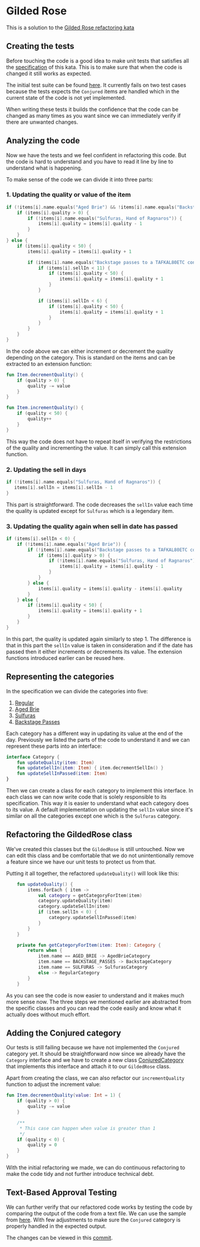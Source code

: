 # Gilded Rose
This is a solution to the [Gilded Rose refactoring kata](https://github.com/emilybache/GildedRose-Refactoring-Kata)

## Creating the tests
Before touching the code is a good idea to make unit tests that satisfies all the [specification](https://github.com/emilybache/GildedRose-Refactoring-Kata/blob/master/GildedRoseRequirements.txt) of this kata. This is to make sure that when the code is changed it still works as expected.

The initial test suite can be found [here](https://github.com/gumil/gilded-rose/blob/27bd105ffb72ca05c98db415f7bfa1a6b4d08541/src/test/kotlin/com/gildedrose/GildedRoseTest.kt). It currently fails on two test cases because the tests expects the `Conjured` items are handled which in the current state of the code is not yet implemented.

When writing these tests it builds the confidence that the code can be changed as many times as you want since we can immediately verify if there are unwanted changes.

## Analyzing the code
Now we have the tests and we feel confident in refactoring this code. But the code is hard to understand and you have to read it line by line to understand what is happening.

To make sense of the code we can divide it into three parts:

### 1. Updating the quality or value of the item
```kotlin
if (!items[i].name.equals("Aged Brie") && !items[i].name.equals("Backstage passes to a TAFKAL80ETC concert")) {
    if (items[i].quality > 0) {
        if (!items[i].name.equals("Sulfuras, Hand of Ragnaros")) {
            items[i].quality = items[i].quality - 1
        }
    }
} else {
    if (items[i].quality < 50) {
        items[i].quality = items[i].quality + 1

        if (items[i].name.equals("Backstage passes to a TAFKAL80ETC concert")) {
            if (items[i].sellIn < 11) {
                if (items[i].quality < 50) {
                    items[i].quality = items[i].quality + 1
                }
            }

            if (items[i].sellIn < 6) {
                if (items[i].quality < 50) {
                    items[i].quality = items[i].quality + 1
                }
            }
        }
    }
}
```

In the code above we can either increment or decrement the quality depending on the category. This is standard on the items and can be extracted to an extension function:
```kotlin
fun Item.decrementQuality() {
    if (quality > 0) {
        quality -= value
    }
}

fun Item.incrementQuality() {
    if (quality < 50) {
        quality++
    }
}
```
This way the code does not have to repeat itself in verifying the restrictions of the quality and incrementing the value. It can simply call this extension function.

### 2. Updating the sell in days
 ```kotlin
if (!items[i].name.equals("Sulfuras, Hand of Ragnaros")) {
    items[i].sellIn = items[i].sellIn - 1
}
```
This part is straightforward. The code decreases the `sellIn` value each time the quality is updated except for `Sulfuras` which is a legendary item.

### 3. Updating the quality again when sell in date has passed
```kotlin
if (items[i].sellIn < 0) {
    if (!items[i].name.equals("Aged Brie")) {
        if (!items[i].name.equals("Backstage passes to a TAFKAL80ETC concert")) {
            if (items[i].quality > 0) {
                if (!items[i].name.equals("Sulfuras, Hand of Ragnaros")) {
                    items[i].quality = items[i].quality - 1
                }
            }
        } else {
            items[i].quality = items[i].quality - items[i].quality
        }
    } else {
        if (items[i].quality < 50) {
            items[i].quality = items[i].quality + 1
        }
    }
}
```

In this part, the quality is updated again similarly to step 1. The difference is that in this part the `sellIn` value is taken in consideration and if the date has passed then it either increments or decrements its value. The extension functions introduced earlier can be reused here.

## Representing the categories
In the specification we can divide the categories into five:
1. [Regular](src/main/kotlin/com/gildedrose/RegularCategory.kt)
2. [Aged Brie](src/main/kotlin/com/gildedrose/AgedBrieCategory.kt)
3. [Sulfuras](src/main/kotlin/com/gildedrose/SulfurasCategory.kt)
4. [Backstage Passes](src/main/kotlin/com/gildedrose/BackstageCategory.kt)

Each category has a different way in updating its value at the end of the day. Previously we listed the parts of the code to understand it and we can represent these parts into an interface:

```kotlin
interface Category {
    fun updateQuality(item: Item)
    fun updateSellIn(item: Item) { item.decrementSellIn() }
    fun updateSellInPassed(item: Item)
}
```

Then we can create a class for each category to implement this interface. In each class we can now write code that is solely responsible to its specification. This way it is easier to understand what each category does to its value. A default implementation on updating the `sellIn` value since it's similar on all the categories except one which is the `Sulfuras` category.

## Refactoring the GildedRose class
We've created this classes but the `GildedRose` is still untouched. Now we can edit this class and be comfortable that we do not unintentionally remove a feature since we have our unit tests to protect us from that.

Putting it all together, the refactored `updateQuality()` will look like this:
```kotlin
    fun updateQuality() {
        items.forEach { item ->
            val category = getCategoryForItem(item)
            category.updateQuality(item)
            category.updateSellIn(item)
            if (item.sellIn < 0) {
                category.updateSellInPassed(item)
            }
        }
    }

    private fun getCategoryForItem(item: Item): Category {
        return when {
            item.name == AGED_BRIE -> AgedBrieCategory
            item.name == BACKSTAGE_PASSES -> BackstageCategory
            item.name == SULFURAS -> SulfurasCategory
            else -> RegularCategory
        }
    }
```

As you can see the code is now easier to understand and it makes much more sense now. The three steps we mentioned earlier are abstracted from the specific classes and you can read the code easily and know what it actually does without much effort.

## Adding the Conjured category
Our tests is still failing because we have not implemented the `Conjured` category yet. It should be straightforward now since we already have the `Category` interface and we have to create a new class [ConjuredCategory](src/main/kotlin/com/gildedrose/ConjuredCategory.kt) that implements this interface and attach it to our `GildedRose` class.

Apart from creating the class, we can also refactor our `incrementQuality` function to adjust the increment value:
```kotlin
fun Item.decrementQuality(value: Int = 1) {
    if (quality > 0) {
        quality -= value
    }

    /**
     * This case can happen when value is greater than 1
     */
    if (quality < 0) {
        quality = 0
    }
}
```
With the initial refactoring we made, we can do continuous refactoring to make the code tidy and not further introduce technical debt.

## Text-Based Approval Testing
We can further verify that our refactored code works by testing the code by comparing the output of the code from a text file. We can use the sample from [here](https://github.com/emilybache/GildedRose-Refactoring-Kata/tree/master/texttests). With few adjustments to make sure the `Conjured` category is properly handled in the expected output.

The changes can be viewed in this [commit](https://github.com/gumil/gilded-rose/commit/2639c1427f00101c255beafcfd668d2cd24ee659).
